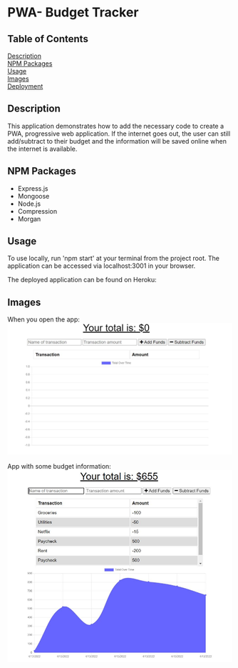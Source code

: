 # PWA- Budget Tracker

## Table of Contents
[Description](#Description)    
[NPM Packages](#npm-packages)  
[Usage](#Usage)          
[Images](#Images)   
[Deployment](#deployment)

## Description
This application demonstrates how to add the necessary code to create a PWA, progressive web application. If the internet goes out, the user can still add/subtract to their budget and the information will be saved online when the internet is available.

## NPM Packages
- Express.js
- Mongoose
- Node.js
- Compression
- Morgan

## Usage
To use locally, run 'npm start' at your terminal from the project root. The application can be accessed via localhost:3001 in your browser.

The deployed application can be found on Heroku: 

## Images

When you open the app:
<img src = "images/app-start.JPG">

App with some budget information:
<img src ="images/app-with-budget.JPG">